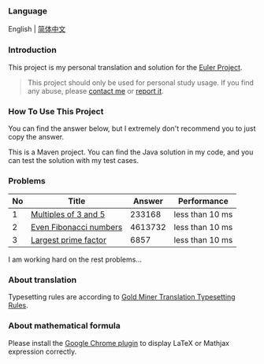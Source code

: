 ### Language

English | [简体中文](/README-zh_CN.md)

### Introduction

This project is my personal translation and solution for the [Euler Project](https://projecteuler.net/). 

> This project should only be used for personal study usage. If you find any abuse, please [contact me](mailto:er_tzw@163.com) or [report it](https://github.com/jackeggie/project-euler/issues/new).

### How To Use This Project

You can find the answer below, but I extremely don't recommend you to just copy the answer.

This is a Maven project. You can find the Java solution in my code, and you can test the solution with my test cases.

### Problems

| No   | Title                                                                  | Answer  | Performance     |
| ---- | ---------------------------------------------------------------------- | ------- | --------------- |
| 1    | [Multiples of 3 and 5](/src/main/java/name/jacktang/projecteuler/_1)   | 233168  | less than 10 ms |
| 2    | [Even Fibonacci numbers](/src/main/java/name/jacktang/projecteuler/_2) | 4613732 | less than 10 ms |
| 3    | [Largest prime factor](/src/main/java/name/jacktang/projecteuler/_3)   | 6857    | less than 10 ms |

I am working hard on the rest problems...

### About translation

Typesetting rules are according to [Gold Miner Translation Typesetting Rules](https://github.com/xitu/gold-miner/wiki/%E8%AF%91%E6%96%87%E6%8E%92%E7%89%88%E8%A7%84%E5%88%99%E6%8C%87%E5%8C%97).

### About mathematical formula

Please install the [Google Chrome plugin](https://github.com/orsharir/github-mathjax) to display LaTeX or Mathjax expression correctly.